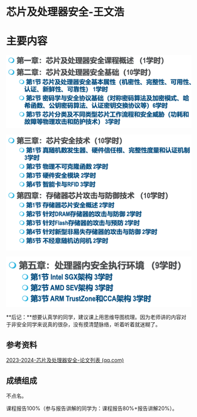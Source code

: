 # 芯片及处理器安全-王文浩

# 主要内容

![image-20240201180331233](README.assets/image-20240201180331233.png)

![image-20240201180338328](README.assets/image-20240201180338328.png)

![image-20240201180344162](README.assets/image-20240201180344162.png)

**后记：**想要认真学的同学，建议课上用思维导图梳理。因为老师讲的内容对于非安全同学来说真的很杂，没有摸清楚脉络，听着听着就迷糊了。

## 参考资料

[2023-2024-芯片及处理器安全-论文列表 (qq.com)](https://docs.qq.com/sheet/DYmF0RXFkdHhHdE9C)

## 成绩组成

不点名。

课程报告100%（参与报告讲解的同学为：课程报告80%+报告讲解20%）。


